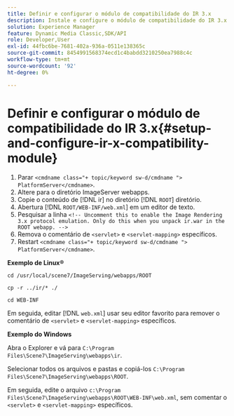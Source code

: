 ```yaml
---
title: Definir e configurar o módulo de compatibilidade do IR 3.x
description: Instale e configure o módulo de compatibilidade do IR 3.x.
solution: Experience Manager
feature: Dynamic Media Classic,SDK/API
role: Developer,User
exl-id: 44fbc6be-7681-402a-936a-0511e138365c
source-git-commit: 8454991568374ecd1c4babdd3210250ea7988c4c
workflow-type: tm+mt
source-wordcount: '92'
ht-degree: 0%

---
```


# Definir e configurar o módulo de compatibilidade do IR 3.x{#setup-and-configure-ir-x-compatibility-module}

1. Parar `<cmdname class="+ topic/keyword sw-d/cmdname ">  PlatformServer</cmdname>`.
1. Altere para o diretório ImageServer webapps.
1. Copie o conteúdo de [!DNL ir] no diretório [!DNL `ROOT`] diretório.
1. Abertura [!DNL `ROOT/WEB-INF/web.xml`] em um editor de texto.
1. Pesquisar a linha `<!-- Uncomment this to enable the Image Rendering 3.x protocol emulation. Only do this when you unpack ir.war in the ROOT webapp. -->`
1. Remova o comentário de `<servlet>` e `<servlet-mapping>` específicos.
1. Restart `<cmdname class="+ topic/keyword sw-d/cmdname ">  PlatformServer</cmdname>`.

**Exemplo de Linux®**

`cd /usr/local/scene7/ImageServing/webapps/ROOT`

`cp -r ../ir/* ./`

`cd WEB-INF`

Em seguida, editar [!DNL `web.xml`] usar seu editor favorito para remover o comentário de `<servlet>` e `<servlet-mapping>` específicos.

**Exemplo do Windows**

Abra o Explorer e vá para `C:\Program Files\Scene7\ImageServing\webapps\ir`.

Selecionar todos os arquivos e pastas e copiá-los `C:\Program Files\Scene7\ImageServing\webapps\ROOT`.

Em seguida, edite o arquivo `c:\Program Files\Scene7\ImageServing\webapps\ROOT\WEB-INF\web.xml`, sem comentar o `<servlet>` e `<servlet-mapping>` específicos.
